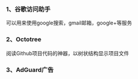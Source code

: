 ### 1、谷歌访问助手
可以用来使用google搜索，gmail邮箱，google+等服务
### 2、Octotree
阅读Github项目代码的神器，以树状结构显示项目文件
### 3、AdGuard广告